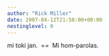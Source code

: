 ```yaml
---
author: "Rick Miller"
date: 2007-04-12T21:58:00+00:00
nestinglevel: 0
---
```

mi toki jan.  ==  Mi hom-parolas.